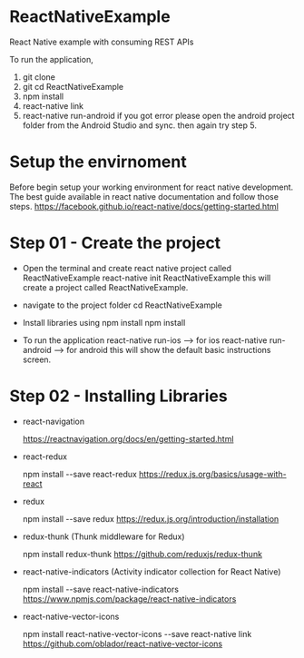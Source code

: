 # ReactNativeExample
React Native example with consuming REST APIs

To run the application,
  1. git clone 
  2. git cd ReactNativeExample
  3. npm install
  4. react-native link
  5. react-native run-android 
  if you got error please open the android project folder from the Android Studio and sync. then again try step 5.

# Setup the envirnoment
  Before begin setup your working environment for react native development. 
  The best guide available in react native documentation and follow those steps.
  https://facebook.github.io/react-native/docs/getting-started.html
  
  
# Step 01 - Create the project

  * Open the terminal and create react native project called ReactNativeExample
    react-native init ReactNativeExample
    this will create a project called ReactNativeExample.
    
  * navigate to the project folder
    cd ReactNativeExample
    
  * Install libraries using npm install
    npm install
    
  * To run the application 
    react-native run-ios     --> for ios
    react-native run-android --> for android
    this will show the default basic instructions screen.
    
    
# Step 02 - Installing Libraries
  
  * react-navigation
  
    https://reactnavigation.org/docs/en/getting-started.html
  
  * react-redux
  
    npm install --save react-redux
    https://redux.js.org/basics/usage-with-react
  
  * redux
  
    npm install --save redux
    https://redux.js.org/introduction/installation
  
  * redux-thunk (Thunk middleware for Redux)
    
    npm install redux-thunk
    https://github.com/reduxjs/redux-thunk
  
  * react-native-indicators (Activity indicator collection for React Native)
    
    npm install --save react-native-indicators
    https://www.npmjs.com/package/react-native-indicators
  
  * react-native-vector-icons 
    
    npm install react-native-vector-icons --save
    react-native link
    https://github.com/oblador/react-native-vector-icons
